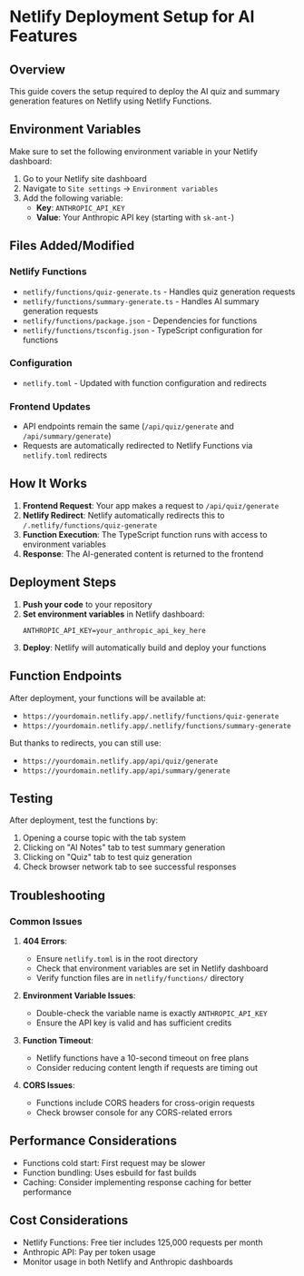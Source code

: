 # Netlify Deployment Setup for AI Features

## Overview
This guide covers the setup required to deploy the AI quiz and summary generation features on Netlify using Netlify Functions.

## Environment Variables
Make sure to set the following environment variable in your Netlify dashboard:

1. Go to your Netlify site dashboard
2. Navigate to `Site settings` → `Environment variables`
3. Add the following variable:
   - **Key**: `ANTHROPIC_API_KEY`
   - **Value**: Your Anthropic API key (starting with `sk-ant-`)

## Files Added/Modified

### Netlify Functions
- `netlify/functions/quiz-generate.ts` - Handles quiz generation requests
- `netlify/functions/summary-generate.ts` - Handles AI summary generation requests
- `netlify/functions/package.json` - Dependencies for functions
- `netlify/functions/tsconfig.json` - TypeScript configuration for functions

### Configuration
- `netlify.toml` - Updated with function configuration and redirects

### Frontend Updates
- API endpoints remain the same (`/api/quiz/generate` and `/api/summary/generate`)
- Requests are automatically redirected to Netlify Functions via `netlify.toml` redirects

## How It Works

1. **Frontend Request**: Your app makes a request to `/api/quiz/generate`
2. **Netlify Redirect**: Netlify automatically redirects this to `/.netlify/functions/quiz-generate`
3. **Function Execution**: The TypeScript function runs with access to environment variables
4. **Response**: The AI-generated content is returned to the frontend

## Deployment Steps

1. **Push your code** to your repository
2. **Set environment variables** in Netlify dashboard:
   ```
   ANTHROPIC_API_KEY=your_anthropic_api_key_here
   ```
3. **Deploy**: Netlify will automatically build and deploy your functions

## Function Endpoints

After deployment, your functions will be available at:
- `https://yourdomain.netlify.app/.netlify/functions/quiz-generate`
- `https://yourdomain.netlify.app/.netlify/functions/summary-generate`

But thanks to redirects, you can still use:
- `https://yourdomain.netlify.app/api/quiz/generate`
- `https://yourdomain.netlify.app/api/summary/generate`

## Testing

After deployment, test the functions by:
1. Opening a course topic with the tab system
2. Clicking on "AI Notes" tab to test summary generation
3. Clicking on "Quiz" tab to test quiz generation
4. Check browser network tab to see successful responses

## Troubleshooting

### Common Issues

1. **404 Errors**: 
   - Ensure `netlify.toml` is in the root directory
   - Check that environment variables are set in Netlify dashboard
   - Verify function files are in `netlify/functions/` directory

2. **Environment Variable Issues**:
   - Double-check the variable name is exactly `ANTHROPIC_API_KEY`
   - Ensure the API key is valid and has sufficient credits

3. **Function Timeout**:
   - Netlify functions have a 10-second timeout on free plans
   - Consider reducing content length if requests are timing out

4. **CORS Issues**:
   - Functions include CORS headers for cross-origin requests
   - Check browser console for any CORS-related errors

## Performance Considerations

- Functions cold start: First request may be slower
- Function bundling: Uses esbuild for fast builds
- Caching: Consider implementing response caching for better performance

## Cost Considerations

- Netlify Functions: Free tier includes 125,000 requests per month
- Anthropic API: Pay per token usage
- Monitor usage in both Netlify and Anthropic dashboards

